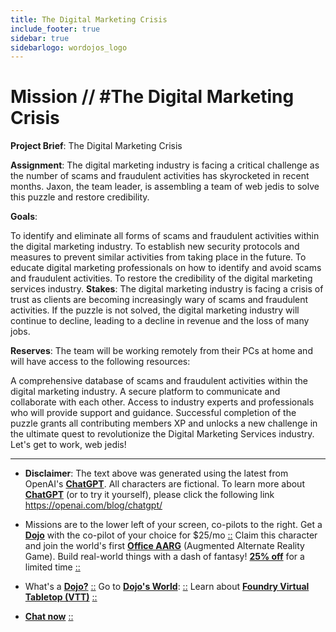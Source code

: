 ```yaml
---
title: The Digital Marketing Crisis
include_footer: true
sidebar: true
sidebarlogo: wordojos_logo
---
```

# Mission // #The Digital Marketing Crisis

**Project Brief**: The Digital Marketing Crisis

**Assignment**: The digital marketing industry is facing a critical challenge as the number of scams and fraudulent activities has skyrocketed in recent months. Jaxon, the team leader, is assembling a team of web jedis to solve this puzzle and restore credibility.

**Goals**:

To identify and eliminate all forms of scams and fraudulent activities within the digital marketing industry.
To establish new security protocols and measures to prevent similar activities from taking place in the future.
To educate digital marketing professionals on how to identify and avoid scams and fraudulent activities.
To restore the credibility of the digital marketing services industry.
**Stakes**: The digital marketing industry is facing a crisis of trust as clients are becoming increasingly wary of scams and fraudulent activities. If the puzzle is not solved, the digital marketing industry will continue to decline, leading to a decline in revenue and the loss of many jobs.

**Reserves**: The team will be working remotely from their PCs at home and will have access to the following resources:

A comprehensive database of scams and fraudulent activities within the digital marketing industry.
A secure platform to communicate and collaborate with each other.
Access to industry experts and professionals who will provide support and guidance.
Successful completion of the puzzle grants all contributing members XP and unlocks a new challenge in the ultimate quest to revolutionize the Digital Marketing Services industry. Let's get to work, web jedis!

---

* **Disclaimer**: The text above was generated using the latest from OpenAI's [**ChatGPT**](https://openai.com/blog/chatgpt/).  All characters are fictional.  To learn more about [**ChatGPT**](https://openai.com/blog/chatgpt/) (or to try it yourself), please click the following link https://openai.com/blog/chatgpt/

* Missions are to the lower left of your screen, co-pilots to the right. Get a [**Dojo**](https://workmates.live/marketplace) with the co-pilot of your choice for $25/mo [::](https://workmates.live/marketplace)  Claim this character and join the world's first [**Office AARG**](https://dojos.world) (Augmented Alternate Reality Game). Build real-world things with a dash of fantasy! [**25% off**](https://blog.workmates.live/deal-on-a-dojo) for a limited time [::](https://blog.workmates.live/deal-on-a-dojo) 

* What's a [**Dojo?**](https://workdojos.com) [::](https://workdojos.com)  Go to [**Dojo's World**](https://dojos.world): [::](https://dojos.world)  Learn about [**Foundry Virtual Tabletop (VTT)**](https://foundryvtt.com) [::](https://foundryvtt.com/)

* [**Chat now**](https://chat.workmates.live/channel/support) [::](https://chat.workmates.live/channel/support)